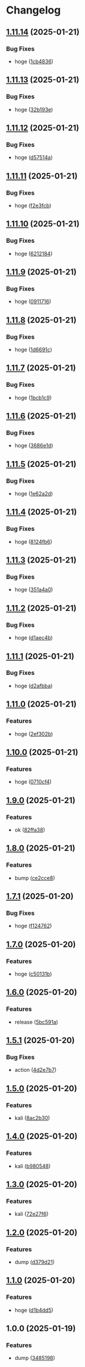 # Changelog

## [1.11.14](https://github.com/shiron-dev/ci-test/compare/kali-linux-v1.11.13...kali-linux-v1.11.14) (2025-01-21)


### Bug Fixes

* hoge ([1cb4836](https://github.com/shiron-dev/ci-test/commit/1cb483686d1bba97b7fdf8063a46ab0ca347face))

## [1.11.13](https://github.com/shiron-dev/ci-test/compare/kali-linux-v1.11.12...kali-linux-v1.11.13) (2025-01-21)


### Bug Fixes

* hoge ([32b193e](https://github.com/shiron-dev/ci-test/commit/32b193e7bad6f534bae2ddc91e776c5ec7f6f2c9))

## [1.11.12](https://github.com/shiron-dev/ci-test/compare/kali-linux-v1.11.11...kali-linux-v1.11.12) (2025-01-21)


### Bug Fixes

* hoge ([d57514a](https://github.com/shiron-dev/ci-test/commit/d57514a867fb2790347610c0a4bd07db588ca3ec))

## [1.11.11](https://github.com/shiron-dev/ci-test/compare/kali-linux-v1.11.10...kali-linux-v1.11.11) (2025-01-21)


### Bug Fixes

* hoge ([f2e3fcb](https://github.com/shiron-dev/ci-test/commit/f2e3fcb2c2622507da7f0d00d5f928f15a61c9d5))

## [1.11.10](https://github.com/shiron-dev/ci-test/compare/kali-linux-v1.11.9...kali-linux-v1.11.10) (2025-01-21)


### Bug Fixes

* hoge ([6212184](https://github.com/shiron-dev/ci-test/commit/6212184f94ea1036c1c4134b8023777c904ce3e4))

## [1.11.9](https://github.com/shiron-dev/ci-test/compare/kali-linux-v1.11.8...kali-linux-v1.11.9) (2025-01-21)


### Bug Fixes

* hoge ([0911716](https://github.com/shiron-dev/ci-test/commit/0911716ed24742bd78e54a60ad7faed6b61c3fbe))

## [1.11.8](https://github.com/shiron-dev/ci-test/compare/kali-linux-v1.11.7...kali-linux-v1.11.8) (2025-01-21)


### Bug Fixes

* hoge ([1d6691c](https://github.com/shiron-dev/ci-test/commit/1d6691c2bb656a698036edb40f2d5fbf4fdd26ae))

## [1.11.7](https://github.com/shiron-dev/ci-test/compare/kali-linux-v1.11.6...kali-linux-v1.11.7) (2025-01-21)


### Bug Fixes

* hoge ([1bcb1c9](https://github.com/shiron-dev/ci-test/commit/1bcb1c9a464fc4d8886d030ef23f140adc236359))

## [1.11.6](https://github.com/shiron-dev/ci-test/compare/kali-linux-v1.11.5...kali-linux-v1.11.6) (2025-01-21)


### Bug Fixes

* hoge ([3686e1d](https://github.com/shiron-dev/ci-test/commit/3686e1d00aff55c7915ed07642ab03c4a39f60f3))

## [1.11.5](https://github.com/shiron-dev/ci-test/compare/kali-linux-v1.11.4...kali-linux-v1.11.5) (2025-01-21)


### Bug Fixes

* hoge ([1e62a2d](https://github.com/shiron-dev/ci-test/commit/1e62a2d9edadcfd5101524e82d5122e3220f7c1b))

## [1.11.4](https://github.com/shiron-dev/ci-test/compare/kali-linux-v1.11.3...kali-linux-v1.11.4) (2025-01-21)


### Bug Fixes

* hoge ([8124fb6](https://github.com/shiron-dev/ci-test/commit/8124fb6e7950da27d9cbe99cfed5c5563869bd32))

## [1.11.3](https://github.com/shiron-dev/ci-test/compare/kali-linux-v1.11.2...kali-linux-v1.11.3) (2025-01-21)


### Bug Fixes

* hoge ([351a4a0](https://github.com/shiron-dev/ci-test/commit/351a4a0e309613da00323e98faf492734efdf654))

## [1.11.2](https://github.com/shiron-dev/ci-test/compare/kali-linux-v1.11.1...kali-linux-v1.11.2) (2025-01-21)


### Bug Fixes

* hoge ([d1aec4b](https://github.com/shiron-dev/ci-test/commit/d1aec4b87aab92e118c6d1b4081794f62ed4ad76))

## [1.11.1](https://github.com/shiron-dev/ci-test/compare/kali-linux-v1.11.0...kali-linux-v1.11.1) (2025-01-21)


### Bug Fixes

* hoge ([d2afbba](https://github.com/shiron-dev/ci-test/commit/d2afbbaa15cb73786d4e8751e63d104ac55d72d1))

## [1.11.0](https://github.com/shiron-dev/ci-test/compare/kali-linux-v1.10.0...kali-linux-v1.11.0) (2025-01-21)


### Features

* hoge ([2ef302b](https://github.com/shiron-dev/ci-test/commit/2ef302ba4fd6624631e7f7365ad018e90898006c))

## [1.10.0](https://github.com/shiron-dev/ci-test/compare/kali-linux-v1.9.0...kali-linux-v1.10.0) (2025-01-21)


### Features

* hoge ([0710cf4](https://github.com/shiron-dev/ci-test/commit/0710cf480da7ed8bdbca2218cf60085c117095ff))

## [1.9.0](https://github.com/shiron-dev/ci-test/compare/kali-linux-v1.8.0...kali-linux-v1.9.0) (2025-01-21)


### Features

* ok ([82ffa38](https://github.com/shiron-dev/ci-test/commit/82ffa38d8b9ea9556321e67a44ec3567ac42ad95))

## [1.8.0](https://github.com/shiron-dev/ci-test/compare/kali-linux-v1.7.1...kali-linux-v1.8.0) (2025-01-21)


### Features

* bump ([ce2cce8](https://github.com/shiron-dev/ci-test/commit/ce2cce8a6d3b68166f1e15dfe36f7ef8c9ba7d4c))

## [1.7.1](https://github.com/shiron-dev/ci-test/compare/kali-linux-v1.7.0...kali-linux-v1.7.1) (2025-01-20)


### Bug Fixes

* hoge ([f124762](https://github.com/shiron-dev/ci-test/commit/f124762d57a39a07938af08e5a6bef9bcb05ab38))

## [1.7.0](https://github.com/shiron-dev/ci-test/compare/kali-linux-v1.6.0...kali-linux-v1.7.0) (2025-01-20)


### Features

* hoge ([c50131b](https://github.com/shiron-dev/ci-test/commit/c50131bb5402ef263262b383386789ee4e0d2c7d))

## [1.6.0](https://github.com/shiron-dev/ci-test/compare/kali-linux-v1.5.1...kali-linux-v1.6.0) (2025-01-20)


### Features

* release ([5bc591a](https://github.com/shiron-dev/ci-test/commit/5bc591a3f02e5681881c000e8f38cb1ae5f8af13))

## [1.5.1](https://github.com/shiron-dev/ci-test/compare/kali-linux-v1.5.0...kali-linux-v1.5.1) (2025-01-20)


### Bug Fixes

* action ([4d2e7b7](https://github.com/shiron-dev/ci-test/commit/4d2e7b7b6e23a0314956b16d59bc94607d5d0cd7))

## [1.5.0](https://github.com/shiron-dev/ci-test/compare/kali-linux-v1.4.0...kali-linux-v1.5.0) (2025-01-20)


### Features

* kali ([8ac2b30](https://github.com/shiron-dev/ci-test/commit/8ac2b3060831331cb2c5acc27ea3c4bd3d9431a6))

## [1.4.0](https://github.com/shiron-dev/ci-test/compare/kali-linux-v1.3.0...kali-linux-v1.4.0) (2025-01-20)


### Features

* kali ([b980548](https://github.com/shiron-dev/ci-test/commit/b980548c9a82b518818dcfb5cf01f9bd7598e50b))

## [1.3.0](https://github.com/shiron-dev/ci-test/compare/kali-linux-v1.2.0...kali-linux-v1.3.0) (2025-01-20)


### Features

* kali ([72e27f6](https://github.com/shiron-dev/ci-test/commit/72e27f6c2e13f229640bc5e7f60fd1b4ea114bee))

## [1.2.0](https://github.com/shiron-dev/ci-test/compare/kali-linux-v1.1.0...kali-linux-v1.2.0) (2025-01-20)


### Features

* dump ([d379d21](https://github.com/shiron-dev/ci-test/commit/d379d2157c2abe07b9e272566567ab6d04830ed5))

## [1.1.0](https://github.com/shiron-dev/ci-test/compare/kali-linux-v1.0.0...kali-linux-v1.1.0) (2025-01-20)


### Features

* hoge ([d1b4dd5](https://github.com/shiron-dev/ci-test/commit/d1b4dd580fd15077fd1ea5a702d1bd1c02a8b418))

## 1.0.0 (2025-01-19)


### Features

* dump ([3485198](https://github.com/shiron-dev/ci-test/commit/3485198cf0f8c2b1b4f03f484e0e6a9be14b22f9))
